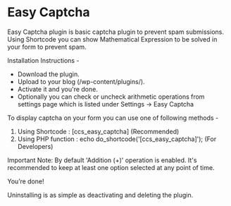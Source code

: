 # Easy Captcha
Easy Captcha plugin is basic captcha plugin to prevent spam submissions. Using Shortcode you can show Mathematical Expression to be solved in your form to prevent spam.

Installation Instructions -
- Download the plugin.
- Upload to your blog (/wp-content/plugins/).
- Activate it and you're done.
- Optionally you can check or uncheck arithmetic operations from settings page which is listed under Settings -> Easy Captcha

To display captcha on your form you can use one of following methods -
1) Using Shortcode : [ccs_easy_captcha] (Recommended)
2) Using PHP function : echo do_shortcode('[ccs_easy_captcha]'); (For Developers)

Important Note: By default 'Addition (+)' operation is enabled. It's recommended to keep at least one option selected at any point of time.

You’re done!

Uninstalling is as simple as deactivating and deleting the plugin.
